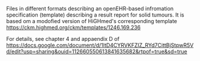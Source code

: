 Files in different formats describing an openEHR-based infromation specification (template) describing a result report for solid tumours. 
It is based om a modofied version of HiGHmed's corresponding template https://ckm.highmed.org/ckm/templates/1246.169.236

For details, see chapter 4 and appaendix D of https://docs.google.com/document/d/1ltD4CYRVKFZIZ_RYd7CittBjStpwR5Vd/edit?usp=sharing&ouid=112660550613841635682&rtpof=true&sd=true
